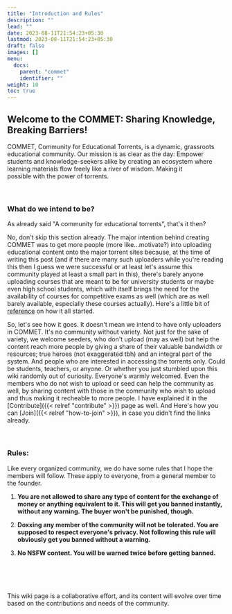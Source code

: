 ```yaml
---
title: "Introduction and Rules"
description: ""
lead: ""
date: 2023-08-11T21:54:23+05:30
lastmod: 2023-08-11T21:54:23+05:30
draft: false 
images: []
menu:
  docs:
    parent: "commet"
    identifier: ""
weight: 10
toc: true
---
```


## Welcome to the COMMET: Sharing Knowledge, Breaking Barriers!

COMMET, Community for Educational Torrents, is a dynamic, grassroots  
educational community. Our mission is as clear as the day: Empower  
students and knowledge-seekers alike by creating an ecosystem where  
learning materials flow freely like a river of wisdom. Making it  
possible with the power of torrents.<br><br><br>

### What do we intend to be?

As already said "A community for educational torrents", that's it then?  
  
No, don't skip this section already. The major intention behind creating COMMET was to get more people (more like...motivate?) into uploading educational content onto the major torrent sites because, at the time of writing this post (and if there are many such uploaders while you're reading this then I guess we were successful or at least let's assume this community played at least a small part in this), there's barely anyone uploading courses that are meant to be for university students or maybe even high school students, which with itself brings the need for the availability of courses for competitive exams as well (which are as well barely available, especially these courses actually). Here's a little bit of [reference](https://forum.suprbay.org/Thread-Want-to-make-a-community-for-educational-torrents) on how it all started.  
  
So, let's see how it goes. It doesn't mean we intend to have only uploaders in COMMET. It's no community without variety. Not just for the sake of variety, we welcome seeders, who don't upload (may as well) but help the content reach more people by giving a share of their valuable bandwidth or resources; true heroes (not exaggerated tbh) and an integral part of the system.  And people who are interested in accessing the torrents only. Could be students, teachers, or anyone. Or whether you just stumbled upon this wiki randomly out of curiosity. Everyone's warmly welcomed. Even the members who do not wish to upload or seed can help the community as well,  by sharing content with those in the community who wish to upload and thus making it recheable to more people. I have explained it in the [Contribute]({{< relref "contribute" >}}) page as well. And Here's how you can [Join]({{< relref "how-to-join" >}}), in case you didn't find the links already.
<br><br><br>

### Rules:

Like every organized community, we do have some rules that I hope the members will follow. These apply to everyone, from a general member to the founder.  
  
1. **You are not allowed to share any type of content for the exchange of money or anything equivalent to it. This will get you banned instantly, without any warning. The buyer won't be punished, though.**

2. **Doxxing any member of the community will not be tolerated. You are supposed to respect everyone's privacy. Not following this rule will obviously get you banned without a warning.**

3. **No NSFW content. You will be warned twice before getting banned.**
  
<br><br><br><br>
This wiki page is a collaborative effort, and its content will evolve over time based on the contributions and needs of the community.
